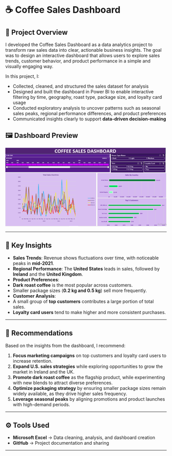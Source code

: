 

# ☕ Coffee Sales Dashboard

## 📌 Project Overview
I developed the Coffee Sales Dashboard as a data analytics project to transform raw sales data into clear, actionable business insights. The goal was to design an interactive dashboard that allows users to explore sales trends, customer behavior, and product performance in a simple and visually engaging way.

In this project, I:
- Collected, cleaned, and structured the sales dataset for analysis  
- Designed and built the dashboard in Power BI to enable interactive filtering by time, geography, roast type, package size, and loyalty card usage
- Conducted exploratory analysis to uncover patterns such as seasonal sales peaks, regional performance differences, and product preferences
- Communicated insights clearly to support **data-driven decision-making**  

## 🖼️ Dashboard Preview
<p align="center">
  <img src="CSD.PNG" alt="Coffee Sales Dashboard" width="850"/>
</p>

---
## 🔑 Key Insights
-  **Sales Trends**: Revenue shows fluctuations over time, with noticeable peaks in **mid-2021**.  
-  **Regional Performance**: The **United States** leads in sales, followed by **Ireland** and the **United Kingdom**.  
-  **Product Preferences**:  
  - **Dark roast coffee** is the most popular across customers.  
  - Smaller package sizes (**0.2 kg and 0.5 kg**) sell more frequently.  
-  **Customer Analysis**:  
  - A small group of **top customers** contributes a large portion of total sales.  
  - **Loyalty card users** tend to make higher and more consistent purchases.  

---

## 📝 Recommendations
Based on the insights from the dashboard, I recommend:  
1. **Focus marketing campaigns** on top customers and loyalty card users to increase retention.  
2. **Expand U.S. sales strategies** while exploring opportunities to grow the market in Ireland and the UK.  
3. **Promote dark roast coffee** as the flagship product, while experimenting with new blends to attract diverse preferences.  
4. **Optimize packaging strategy** by ensuring smaller package sizes remain widely available, as they drive higher sales frequency.  
5. **Leverage seasonal peaks** by aligning promotions and product launches with high-demand periods.  

---

## ⚙️ Tools Used
- **Microsoft Excel** → Data cleaning, analysis, and dashboard creation  
- **GitHub** → Project documentation and sharing  

---

